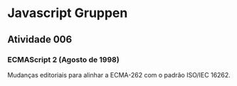 # Javascript Gruppen

## Atividade 006

### ECMAScript 2 (Agosto de 1998)

Mudanças editoriais para alinhar a ECMA-262 com o padrão ISO/IEC 16262.